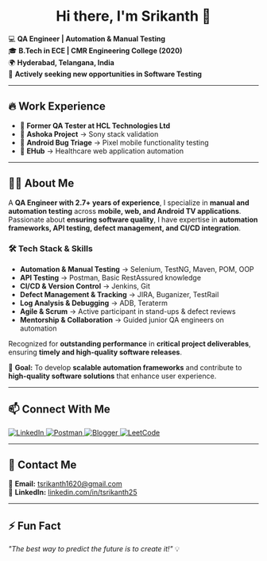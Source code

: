 <h1 align="center">Hi there, I'm Srikanth 👋</h1>  

💻 **QA Engineer | Automation & Manual Testing**  
🎓 **B.Tech in ECE | CMR Engineering College (2020)**  
🌍 **Hyderabad, Telangana, India**  
🚀 **Actively seeking new opportunities in Software Testing**  

---

## 🔥 Work Experience  
- 🏢 **Former QA Tester at HCL Technologies Ltd**  
- 📌 **Ashoka Project** → Sony stack validation  
- 📌 **Android Bug Triage** → Pixel mobile functionality testing  
- 📌 **EHub** → Healthcare web application automation  

---

## 👨‍💻 About Me  

A **QA Engineer with 2.7+ years of experience**, I specialize in **manual and automation testing** across **mobile, web, and Android TV applications**. Passionate about **ensuring software quality**, I have expertise in **automation frameworks, API testing, defect management, and CI/CD integration**.  

### 🛠 **Tech Stack & Skills**  
- **Automation & Manual Testing** → Selenium, TestNG, Maven, POM, OOP  
- **API Testing** → Postman, Basic RestAssured knowledge  
- **CI/CD & Version Control** → Jenkins, Git  
- **Defect Management & Tracking** → JIRA, Buganizer, TestRail  
- **Log Analysis & Debugging** → ADB, Teraterm  
- **Agile & Scrum** → Active participant in stand-ups & defect reviews  
- **Mentorship & Collaboration** → Guided junior QA engineers on automation  

Recognized for **outstanding performance** in **critical project deliverables**, ensuring **timely and high-quality software releases**.

🎯 **Goal:** To develop **scalable automation frameworks** and contribute to **high-quality software solutions** that enhance user experience.

---

## 📫 Connect With Me  

<p align="left">
  <a href="https://www.linkedin.com/in/tsrikanth25/" target="_blank">
    <img src="https://img.shields.io/badge/LinkedIn-Connect-blue?style=flat&logo=linkedin" alt="LinkedIn">
  </a>
  <a href="https://www.postman.com/tsrikanth25" target="_blank">
    <img src="https://img.shields.io/badge/Postman-Profile-orange?style=flat&logo=postman" alt="Postman">
  </a>
  <a href="https://www.blogger.com/profile/15618515748889212644" target="_blank">
    <img src="https://img.shields.io/badge/Blogger-Visit-red?style=flat&logo=blogger" alt="Blogger">
  </a>
  <a href="https://leetcode.com/u/T_SRIKANTH/" target="_blank">
    <img src="https://img.shields.io/badge/LeetCode-Profile-yellow?style=flat&logo=leetcode" alt="LeetCode">
  </a>
</p>

---

## 📩 Contact Me  

📧 **Email:** [tsrikanth1620@gmail.com](mailto:tsrikanth1620@gmail.com)  
🔗 **LinkedIn:** [linkedin.com/in/tsrikanth25](https://www.linkedin.com/in/tsrikanth25/)  

---

## ⚡ Fun Fact  
_"The best way to predict the future is to create it!"_ 💡  
